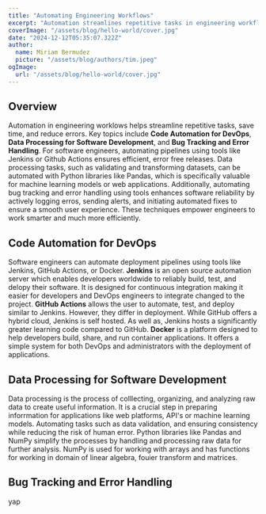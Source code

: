 ```yaml
---
title: "Automating Engineering Workflows"
excerpt: "Automation streamlines repetitive tasks in engineering workflows, saving time and minimizing errors. By using programming tools engineers can shift their focus on more critical aspects of their projects."
coverImage: "/assets/blog/hello-world/cover.jpg"
date: "2024-12-12T05:35:07.322Z"
author:
  name: Miriam Bermudez
  picture: "/assets/blog/authors/tim.jpeg"
ogImage:
  url: "/assets/blog/hello-world/cover.jpg"
---
```


## Overview 

Automation in engineering worklows helps streamline repetitive tasks, save time, and reduce errors. Key topics include **Code Automation for DevOps**, **Data Processing for Software Development**, and **Bug Tracking and Error Handling**. For software engineers, automating pipelines using tools like Jenkins or Github Actions ensures efficient, error free releases. Data processing tasks, such as validating and transforming datasets, can be automated with Python libraries like Pandas, which is specifically valuable for machine learning models or web applications. Additionally, automating bug tracking and error handling using tools enhances software reliability by actively logging erros, sending alerts, and initiating automated fixes to ensure a smooth user experience. These techniques empower engineers to work smarter and much more efficiently.


## Code Automation for DevOps

Software engineers can automate deployment pipelines using tools like Jenkins, GitHub Actions, or Docker.
**Jenkins** is an open source automation server which enables developers worldwide to reliably build, test, and delopy their software. It is designed for continuous integration making it easier for developers and DevOps engineers to integrate changed to the project.
**GitHub Actions** allows the user to automate, test, and deploy similar to Jenkins. However, they differ in deployment. While GitHub offers a hybrid cloud, Jenkins is self hosted. As well as, Jenkins hosts a significantly greater learning code compared to GitHub.
**Docker** is a platform designed to help developers build, share, and run container applications. It offers a simple system for both DevOps and administrators with the deployment of applications.

## Data Processing for Software Development

Data processing is the process of colllecting, organizing, and analyzing raw data to create useful information. It is a crucial step in preparing inforrmation for applications like web platforms, API's or machine learning models. Automating tasks such as data validation, and ensuring consistency while reducing the risk of human error. Python libraries like Pandas and NumPy simplify the processes by handling and processing raw data for further analysis.
NumPy is used for working with arrays and has functions for working in domain of linear algebra, fouier transform and matrices.

## Bug Tracking and Error Handling

yap